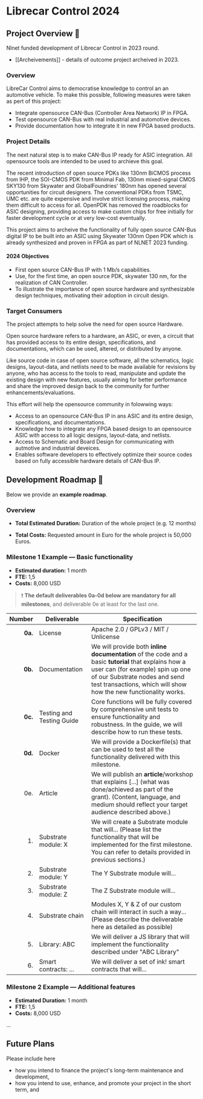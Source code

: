 # Librecar Control 2024 

## Project Overview :page_facing_up:

Nlnet funded development of Librecar Control in 2023 round.

* [[Archeivements]] - details of outcome project archeived in 2023.

### Overview

LibreCar Control aims to democratise knowledge to control an an automotive vehicle. To make this possible, following measures were taken as pert of this project:

- Integrate opensource CAN-Bus (Controller Area Network) IP in FPGA.
- Test opensource CAN-Bus with real industrial and automotive devices.
- Provide documentation how to integrate it in new FPGA based products.

### Project Details

The next natural step is to make CAN-Bus IP ready for ASIC integration. All opensource tools are intended to be used to archieve this goal. 

The recent introduction of open source PDKs like 130nm BiCMOS process from IHP, the SOI-CMOS PDK from Minimal Fab, 130nm mixed-signal CMOS SKY130 from Skywater and GlobalFoundries' 180nm has opened several opportunities for circuit designers. The conventional PDKs from TSMC, UMC etc. are quite expensive and involve strict licensing process, making them difficult to access for all. OpenPDK has removed the roadblocks for ASIC designing, providing access to make custom chips for free initially for faster development cycle or at very low-cost eventually.

This project aims to archeive the functionality of fully open source CAN-Bus digital IP to be built into an ASIC using Skywater 130nm Open PDK which is already synthesized and proven in FPGA as part of NLNET 2023 funding.

#### 2024 Objectives

* First open source CAN-Bus IP with 1 Mb/s capabilities.
* Use, for the first time, an open source PDK, skywater 130 nm, for the realization of CAN Controller.
* To illustrate the importance of open source hardware and synthesizable design techniques, motivating their adoption in circuit design.

### Target Consumers

The project attempts to help solve the need for open source Hardware.

Open source hardware refers to a hardware, an ASIC, or even, a circuit that has provided access to its entire design, specifications, and documentations, which can be used, altered, or distributed by anyone. 

Like source code in case of open source software, all the schematics, logic designs, layout-data, and netlists need to be made available for revisions by anyone, who has access to the tools to read, manipulate and update the existing design with new features, usually aiming for better performance and share the improved design back to the community for further enhancements/evaluations.

This effort will help the opensource community in folowwing ways:

- Access to an opensource CAN-Bus IP in ans ASIC and its entire design, specifications, and documentations. 
- Knowledge how to integrate any FPGA based design to an opensource ASIC with access to all logic designs, layout-data, and netlists.
- Access to Schematic and Board Design for communicating with autmotive and industrial deveices.
- Enables software developers to effectively optimize their source codes based on fully accessible hardware details of CAN-Bus IP.


## Development Roadmap :nut_and_bolt:

Below we provide an **example roadmap**. 

### Overview

- **Total Estimated Duration:** Duration of the whole project (e.g. 12 months)

- **Total Costs:** Requested amount in Euro for the whole project is 50,000 Euros. 

### Milestone 1 Example — Basic functionality

- **Estimated duration:** 1 month
- **FTE:**  1,5
- **Costs:** 8,000 USD

> :exclamation: **The default deliverables 0a-0d below are mandatory for all milestones**, and deliverable 0e at least for the last one.

| Number | Deliverable | Specification |
| -----: | ----------- | ------------- |
| **0a.** | License | Apache 2.0 / GPLv3 / MIT / Unlicense |
| **0b.** | Documentation | We will provide both **inline documentation** of the code and a basic **tutorial** that explains how a user can (for example) spin up one of our Substrate nodes and send test transactions, which will show how the new functionality works. |
| **0c.** | Testing and Testing Guide | Core functions will be fully covered by comprehensive unit tests to ensure functionality and robustness. In the guide, we will describe how to run these tests. |
| **0d.** | Docker | We will provide a Dockerfile(s) that can be used to test all the functionality delivered with this milestone. |
| 0e. | Article | We will publish an **article**/workshop that explains [...] (what was done/achieved as part of the grant). (Content, language, and medium should reflect your target audience described above.) |
| 1. | Substrate module: X | We will create a Substrate module that will... (Please list the functionality that will be implemented for the first milestone. You can refer to details provided in previous sections.) |
| 2. | Substrate module: Y | The Y Substrate module will... |
| 3. | Substrate module: Z | The Z Substrate module will... |
| 4. | Substrate chain | Modules X, Y & Z of our custom chain will interact in such a way... (Please describe the deliverable here as detailed as possible) |
| 5. | Library: ABC | We will deliver a JS library that will implement the functionality described under "ABC Library" |
| 6. | Smart contracts: ... | We will deliver a set of ink! smart contracts that will...


### Milestone 2 Example — Additional features

- **Estimated Duration:** 1 month
- **FTE:**  1,5
- **Costs:** 8,000 USD

...


## Future Plans

Please include here

- how you intend to finance the project's long-term maintenance and development,
- how you intend to use, enhance, and promote your project in the short term, and

